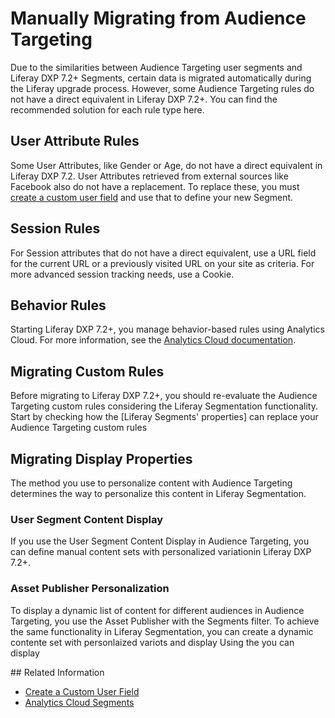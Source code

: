 # Manually Migrating from Audience Targeting

Due to the similarities between Audience Targeting user segments and Liferay DXP 7.2+ Segments, certain data is migrated automatically during the Liferay upgrade process. However, some Audience Targeting rules do not have a direct equivalent in Liferay DXP 7.2+. You can find the recommended solution for each rule type here.

## User Attribute Rules

Some User Attributes, like Gender or Age, do not have a direct equivalent in Liferay DXP 7.2. User Attributes retrieved from external sources like Facebook also do not have a replacement. To replace these, you must [create a custom user field](../../../users-and-permissions/devops/adding-custom-fields-to-users.md) and use that to define your new Segment.

## Session Rules

For Session attributes that do not have a direct equivalent, use a URL field for the current URL or a previously visited URL on your site as criteria. For more advanced session tracking needs, use a Cookie.

## Behavior Rules

Starting Liferay DXP 7.2+, you manage behavior-based rules using Analytics Cloud. For more information, see the [Analytics Cloud documentation](https://learn.liferay.com/analytics-cloud/latest/en/individuals-and-segments/segments/segments.html).

## Migrating Custom Rules

Before migrating to Liferay DXP 7.2+, you should re-evaluate the Audience Targeting custom rules considering the Liferay Segmentation functionality. Start by checking how the [Liferay Segments' properties] can replace your Audience Targeting custom rules 





## Migrating Display Properties

The method you use to personalize content with Audience Targeting determines the way to personalize this content in Liferay Segmentation.

### User Segment Content Display

If you use the User Segment Content Display in Audience Targeting, you can define manual content sets with personalized variationin Liferay DXP 7.2+.

### Asset Publisher Personalization

To display a dynamic list of content for different audiences in Audience Targeting, you use the Asset Publisher with the Segments filter. To achieve the same functionality in Liferay Segmentation, you can create a dynamic contente set with personlaized variots and display 
Using the  you can display 

## Related Information

- [Create a Custom User Field](../../../users-and-permissions/devops/adding-custom-fields-to-users.md)
- [Analytics Cloud Segments](https://learn.liferay.com/analytics-cloud/latest/en/individuals-and-segments/segments/segments.html)

